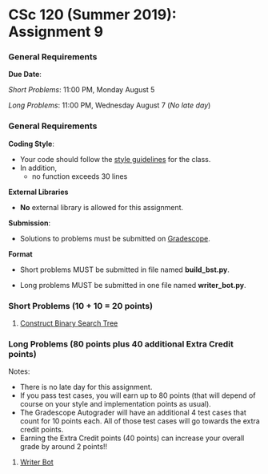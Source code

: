 # CSc 120 (Summer 2019): Assignment 9

### General Requirements

**Due Date**:

*Short Problems*: 11:00 PM, Monday August 5

*Long Problems*: 11:00 PM, Wednesday August 7 (*No late day*)

### General Requirements
**Coding Style**:

* Your code should follow the [style guidelines](https://github.com/philoL/csc120-summer-2019-assignments/blob/master/coding-style.md) for the class.
* In addition,
	* no function exceeds 30 lines

**External Libraries**

* **No** external library is allowed for this assignment.

**Submission**:

* Solutions to problems must be submitted on [Gradescope](https://www.gradescope.com).

**Format**

* Short problems MUST be submitted in file named **build_bst.py**.

* Long problems MUST be submitted in one file named **writer_bot.py**.

### Short Problems (10 + 10 = 20 points)
1. [Construct Binary Search Tree](short_problems.md)

### Long Problems (80 points plus 40 additional Extra Credit points)
Notes:

* There is no late day for this assignment.
* If you pass test cases, you will earn up to 80 points (that will depend of course on your style and implementation points as usual).
* The Gradescope Autograder will have an additional 4 test cases that count for 10 points each. All of those test cases will go towards the extra credit points.
* Earning the Extra Credit points (40 points) can increase your overall grade by around 2 points!!

1. [Writer Bot](long-problems/writer_bot.md)




